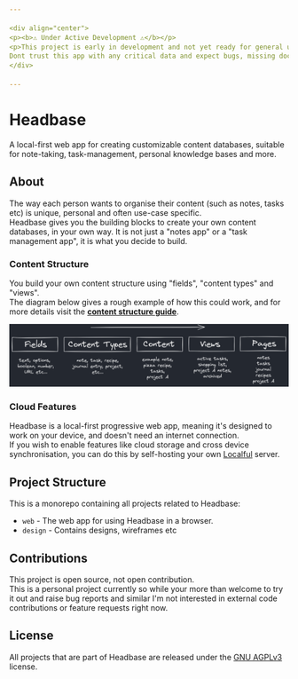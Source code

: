 ```yaml
---

<div align="center">
<p><b>⚠️ Under Active Development ⚠️</b></p>
<p>This project is early in development and not yet ready for general use.<br>
Dont trust this app with any critical data and expect bugs, missing docs, incomplete features etc!</p>
</div>

---
```


# Headbase
A local-first web app for creating customizable content databases, suitable for note-taking, task-management, personal knowledge bases and more.

## About
The way each person wants to organise their content (such as notes, tasks etc) is unique, personal and often use-case specific.  
Headbase gives you the building blocks to create your own content databases, in your own way. It is not just a "notes app"
or a "task management app", it is what you decide to build.  

### Content Structure

You build your own content structure using "fields", "content types" and "views".  
The diagram below gives a rough example of how this could work, and for more details visit the **[content structure guide](./docs/content-structure.md)**.

![](./docs/content-structure.png)

### Cloud Features
Headbase is a local-first progressive web app, meaning it's designed to work on your device, and doesn't need an internet connection.  
If you wish to enable features like cloud storage and cross device synchronisation, you can do this by self-hosting your own [Localful](https://github.com/ben-ryder/localful) server.

## Project Structure
This is a monorepo containing all projects related to Headbase:
- `web` - The web app for using Headbase in a browser.
- `design` - Contains designs, wireframes etc

## Contributions
This project is open source, not open contribution.  
This is a personal project currently so while your more than welcome to try it out and raise bug reports and similar
I'm not interested in external code contributions or feature requests right now.

## License
All projects that are part of Headbase are released under the [GNU AGPLv3](https://choosealicense.com/licenses/agpl-3.0/) license.
